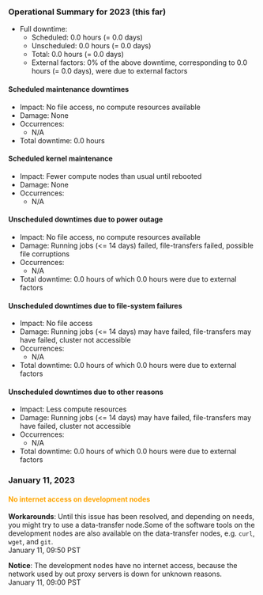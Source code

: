 ### Operational Summary for 2023 (this far)

* Full downtime:
  - Scheduled: 0.0 hours (= 0.0 days)
  - Unscheduled: 0.0 hours (= 0.0 days)
  - Total: 0.0 hours (= 0.0 days)
  - External factors: 0% of the above downtime, corresponding to 0.0
    hours (= 0.0 days), were due to external factors


#### Scheduled maintenance downtimes

* Impact: No file access, no compute resources available
* Damage: None
* Occurrences:
  - N/A
* Total downtime: 0.0 hours

#### Scheduled kernel maintenance

* Impact: Fewer compute nodes than usual until rebooted
* Damage: None
* Occurrences:
  - N/A

#### Unscheduled downtimes due to power outage

* Impact: No file access, no compute resources available
* Damage: Running jobs (<= 14 days) failed, file-transfers failed,
  possible file corruptions
* Occurrences:
  - N/A
* Total downtime: 0.0 hours of which 0.0 hours were due to external
  factors
  
#### Unscheduled downtimes due to file-system failures

* Impact: No file access
* Damage: Running jobs (<= 14 days) may have failed, file-transfers
  may have failed, cluster not accessible
* Occurrences:
  - N/A
* Total downtime: 0.0 hours of which 0.0 hours were due to external
  factors

#### Unscheduled downtimes due to other reasons

* Impact: Less compute resources
* Damage: Running jobs (<= 14 days) may have failed, file-transfers
  may have failed, cluster not accessible
* Occurrences:
  - N/A
* Total downtime: 0.0 hours of which 0.0 hours were due to external
  factors


### January 11, 2023

#### <span style="color: orange;">No internet access on development nodes</span>

**Workarounds**: Until this issue has been resolved, and depending on
needs, you might try to use a data-transfer node.Some of the software
tools on the development nodes are also available on the data-transfer
nodes, e.g. `curl`, `wget`, and `git`.
<br><span class="timestamp">January 11, 09:50 PST</span>

**Notice**: The development nodes have no internet access, because the
network used by out proxy servers is down for unknown reasons.
<br><span class="timestamp">January 11, 09:00 PST</span>

<!--
start: 2023-01-11T??:00:00
stop: 2023-01-11T??:00:00
length: ?? hours
severity: partial-outage
affected: develop
reason: network
 -->

